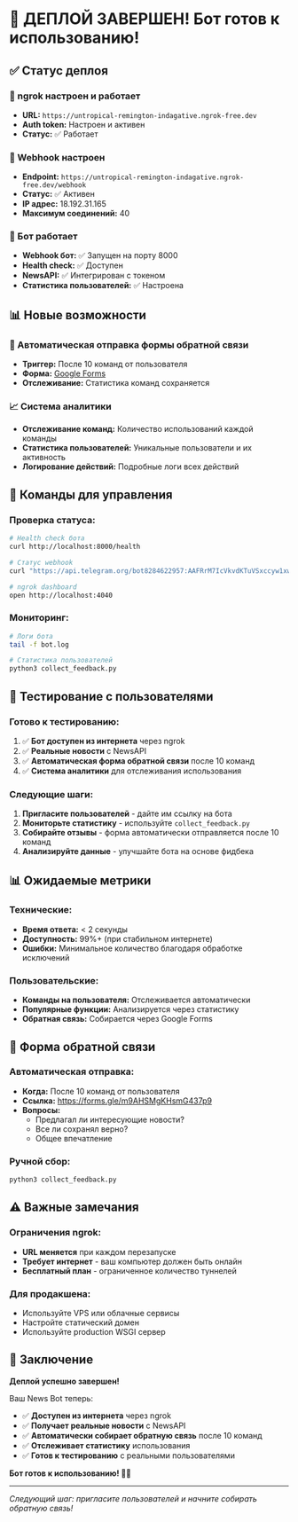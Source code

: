 # 🎉 ДЕПЛОЙ ЗАВЕРШЕН! Бот готов к использованию!

## ✅ Статус деплоя

### 🚀 ngrok настроен и работает
- **URL:** `https://untropical-remington-indagative.ngrok-free.dev`
- **Auth token:** Настроен и активен
- **Статус:** ✅ Работает

### 🔗 Webhook настроен
- **Endpoint:** `https://untropical-remington-indagative.ngrok-free.dev/webhook`
- **Статус:** ✅ Активен
- **IP адрес:** 18.192.31.165
- **Максимум соединений:** 40

### 🤖 Бот работает
- **Webhook бот:** ✅ Запущен на порту 8000
- **Health check:** ✅ Доступен
- **NewsAPI:** ✅ Интегрирован с токеном
- **Статистика пользователей:** ✅ Настроена

## 📊 Новые возможности

### 🎯 Автоматическая отправка формы обратной связи
- **Триггер:** После 10 команд от пользователя
- **Форма:** [Google Forms](https://forms.gle/m9AHSMgKHsmG437p9)
- **Отслеживание:** Статистика команд сохраняется

### 📈 Система аналитики
- **Отслеживание команд:** Количество использований каждой команды
- **Статистика пользователей:** Уникальные пользователи и их активность
- **Логирование действий:** Подробные логи всех действий

## 🔧 Команды для управления

### Проверка статуса:
```bash
# Health check бота
curl http://localhost:8000/health

# Статус webhook
curl "https://api.telegram.org/bot8284622957:AAFRrM7IcVkvdKTuVSxccyw1xw0bc8L-SgQ/getWebhookInfo"

# ngrok dashboard
open http://localhost:4040
```

### Мониторинг:
```bash
# Логи бота
tail -f bot.log

# Статистика пользователей
python3 collect_feedback.py
```

## 📱 Тестирование с пользователями

### Готово к тестированию:
1. ✅ **Бот доступен из интернета** через ngrok
2. ✅ **Реальные новости** с NewsAPI
3. ✅ **Автоматическая форма обратной связи** после 10 команд
4. ✅ **Система аналитики** для отслеживания использования

### Следующие шаги:
1. **Пригласите пользователей** - дайте им ссылку на бота
2. **Мониторьте статистику** - используйте `collect_feedback.py`
3. **Собирайте отзывы** - форма автоматически отправляется после 10 команд
4. **Анализируйте данные** - улучшайте бота на основе фидбека

## 📊 Ожидаемые метрики

### Технические:
- **Время ответа:** < 2 секунды
- **Доступность:** 99%+ (при стабильном интернете)
- **Ошибки:** Минимальное количество благодаря обработке исключений

### Пользовательские:
- **Команды на пользователя:** Отслеживается автоматически
- **Популярные функции:** Анализируется через статистику
- **Обратная связь:** Собирается через Google Forms

## 🎯 Форма обратной связи

### Автоматическая отправка:
- **Когда:** После 10 команд от пользователя
- **Ссылка:** https://forms.gle/m9AHSMgKHsmG437p9
- **Вопросы:**
  - Предлагал ли интересующие новости?
  - Все ли сохранял верно?
  - Общее впечатление

### Ручной сбор:
```bash
python3 collect_feedback.py
```

## ⚠️ Важные замечания

### Ограничения ngrok:
- **URL меняется** при каждом перезапуске
- **Требует интернет** - ваш компьютер должен быть онлайн
- **Бесплатный план** - ограниченное количество туннелей

### Для продакшена:
- Используйте VPS или облачные сервисы
- Настройте статический домен
- Используйте production WSGI сервер

## 🎉 Заключение

**Деплой успешно завершен!** 

Ваш News Bot теперь:
- ✅ **Доступен из интернета** через ngrok
- ✅ **Получает реальные новости** с NewsAPI
- ✅ **Автоматически собирает обратную связь** после 10 команд
- ✅ **Отслеживает статистику** использования
- ✅ **Готов к тестированию** с реальными пользователями

**Бот готов к использованию! 🚀📰**

---

*Следующий шаг: пригласите пользователей и начните собирать обратную связь!*
